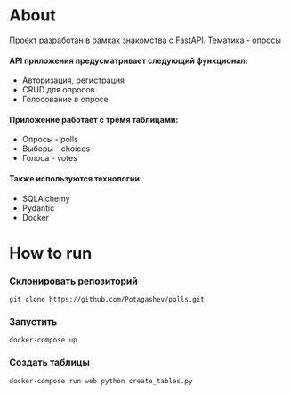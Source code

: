 # About
Проект разработан в рамках знакомства с FastAPI.
Тематика - опросы

#### API приложения предусматривает следующий функционал:

- Авторизация, регистрация
- CRUD для опросов
- Голосование в опросе

#### Приложение работает с трёмя таблицами:

- Опросы - polls
- Выборы - choices
- Голоса - votes

#### Также используются технологии:

- SQLAlchemy
- Pydantic
- Docker

# How to run
### Склонировать репозиторий
```
git clone https://github.com/Potagashev/polls.git
```
### Запустить
```
docker-compose up
```
### Создать таблицы
```
docker-compose run web python create_tables.py
```
